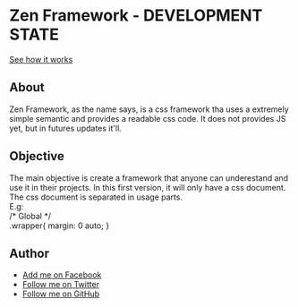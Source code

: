 # Zen Framework - DEVELOPMENT STATE
[See how it works]()
## About ##
Zen Framework, as the name says, is a css framework tha uses a extremely simple semantic and provides a readable css code. It does not provides JS yet, but in futures updates it'll.
## Objective ##
The main objective is create a framework that anyone can underestand and use it in their projects. In this first version, it will only have a css document.
The css document is separated in usage parts. <br>
E.g:<br>
/* Global */ <br>
.wrapper{
  margin: 0 auto;
}
## Author ##
* [Add me on Facebook](https://www.facebook.com/igor.felipe.198765)
* [Follow me on Twitter](http://twitter.com/igorfelipee)
* [Follow me on GitHub](http://github.com/igorfelipee)
